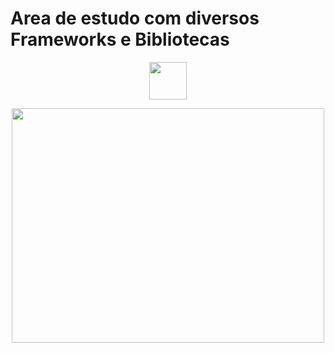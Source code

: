 # Area de estudo com diversos Frameworks e Bibliotecas


<p align="center">
<img src="https://cdn-icons-png.flaticon.com/512/1126/1126012.png" width="60" height="60"/></p>
<p align="center">
<img src="https://media4.giphy.com/media/m2Q7FEc0bEr4I/giphy.gif?cid=ecf05e4799ryq9krv0722ikzqeyn4ug7s270aep533smb1lj&rid=giphy.gif&ct=g" width="500" height="375"/></p>


